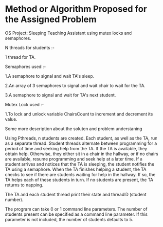 # Method or Algorithm Proposed for the Assigned Problem
OS Project: Sleeping Teaching Assistant using mutex locks and semaphores.
	
N threads for students :-
  
  1 thread for TA.
 

Semaphores used :-
	
  1.A semaphore to signal and wait TA's sleep.
  
2.An array of 3 semaphores to signal and wait chair to wait for the TA.
	
  3.A semaphore to signal and wait for TA's next student.
	

Mutex Lock used :-
	
  1.To lock and unlock variable ChairsCount to increment and decrement its value.

Some more description about the soluten and problem understaning

Using Pthreads, n students are created. Each student, as well as the TA, run as a separate thread. Student threads alternate between programming for a period of time and seeking help from the TA. If the TA is available, they obtain help. Otherwise, they either sit in a chair in the hallway, or if no chairs are available, resume programming and seek help at a later time. If a student arrives and notices that the TA is sleeping, the student notifies the TA using a semaphore. When the TA finishes helping a student, the TA checks to see if there are students waiting for help in the hallway. If so, the TA helps each of these students in turn. If no students are present, the TA returns to napping.

The TA and each student thread print their state and threadID (student number).

The program can take 0 or 1 command line parameters. The number of students present can be specified as a command line parameter. If this parameter is not included, the number of students defaults to 5.
